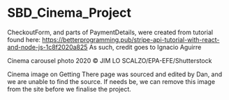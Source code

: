 # SBD_Cinema_Project

CheckoutForm, and parts of PaymentDetails, were created from tutorial found here: https://betterprogramming.pub/stripe-api-tutorial-with-react-and-node-js-1c8f2020a825
As such, credit goes to Ignacio Aguirre

Cinema carousel photo 2020 © JIM LO SCALZO/EPA-EFE/Shutterstock 

Cinema image on Getting There page was sourced and edited by Dan, and we are unable to find the source. If needs be, we can remove this image from the site before we finalise the project.
